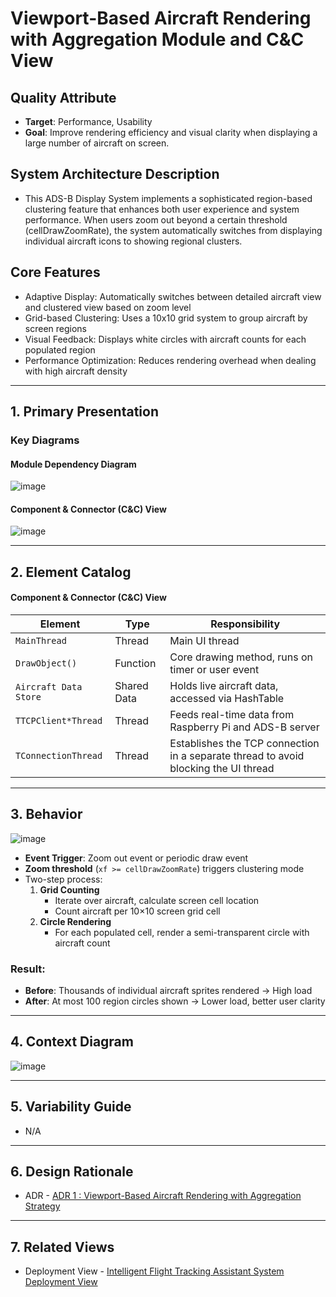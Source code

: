 # Viewport-Based Aircraft Rendering with Aggregation Module and C&C View

## Quality Attribute
- **Target**: Performance, Usability
- **Goal**: Improve rendering efficiency and visual clarity when displaying a large number of aircraft on screen.

## System Architecture Description
- This ADS-B Display System implements a sophisticated region-based clustering feature that enhances both user experience and system performance. When users zoom out beyond a certain threshold (cellDrawZoomRate), the system automatically switches from displaying individual aircraft icons to showing regional clusters.

## Core Features
- Adaptive Display: Automatically switches between detailed aircraft view and clustered view based on zoom level
- Grid-based Clustering: Uses a 10x10 grid system to group aircraft by screen regions
- Visual Feedback: Displays white circles with aircraft counts for each populated region
- Performance Optimization: Reduces rendering overhead when dealing with high aircraft density

---

## 1. Primary Presentation

### Key Diagrams

#### Module Dependency Diagram
![image](https://github.com/user-attachments/assets/6268ac37-59e6-4a07-a9ef-0904f99b66be)

#### Component & Connector (C&C) View
![image](https://github.com/user-attachments/assets/1c5a44c2-846a-4f79-bf62-751233dc7e82)


---

## 2. Element Catalog

#### Component & Connector (C&C) View

| Element                | Type          | Responsibility                                                |
|------------------------|---------------|----------------------------------------------------------------|
| `MainThread`         | Thread      | Main UI thread               |
| `DrawObject()`         | Function      | Core drawing method, runs on timer or user event               |
| `Aircraft Data Store`  | Shared Data   | Holds live aircraft data, accessed via HashTable               |
| `TTCPClient*Thread`    | Thread        | Feeds real-time data from Raspberry Pi and ADS-B server        |
| `TConnectionThread`    | Thread        | Establishes the TCP connection in a separate thread to avoid blocking the UI thread        |

---

## 3. Behavior
![image](https://github.com/user-attachments/assets/e5d394d1-03fa-4715-8839-a233e0754476)

- **Event Trigger**: Zoom out event or periodic draw event
- **Zoom threshold** (`xf >= cellDrawZoomRate`) triggers clustering mode
- Two-step process:
  1. **Grid Counting**  
     - Iterate over aircraft, calculate screen cell location
     - Count aircraft per 10×10 screen grid cell
  2. **Circle Rendering**  
     - For each populated cell, render a semi-transparent circle with aircraft count
       
### Result:
- **Before**: Thousands of individual aircraft sprites rendered → High load
- **After**: At most 100 region circles shown → Lower load, better user clarity


---

## 4. Context Diagram 

![image](https://github.com/user-attachments/assets/6fb9f489-33b2-4562-935a-189f5942eb8d)


---

## 5. Variability Guide
- N/A

---

## 6. Design Rationale
- ADR - [ADR 1 : Viewport-Based Aircraft Rendering with Aggregation Strategy](../ADRs/ADR01-viewport-and-aggregation.md)

---

## 7. Related Views
- Deployment View - [Intelligent Flight Tracking Assistant System Deployment View](./IFTA_Deployment_View.md)

